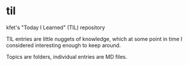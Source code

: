 # til

kfet's "Today I Learned" (TIL) repository

TIL entries are little nuggets of knowledge, which at some point in time I considered interesting enough to keep around.

Topics are folders, individual entries are MD files.
